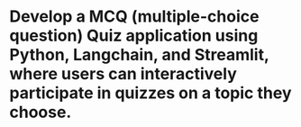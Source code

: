 # Develop a MCQ (multiple-choice question) Quiz application using Python, Langchain, and Streamlit, where users can interactively participate in quizzes on a topic they choose.

